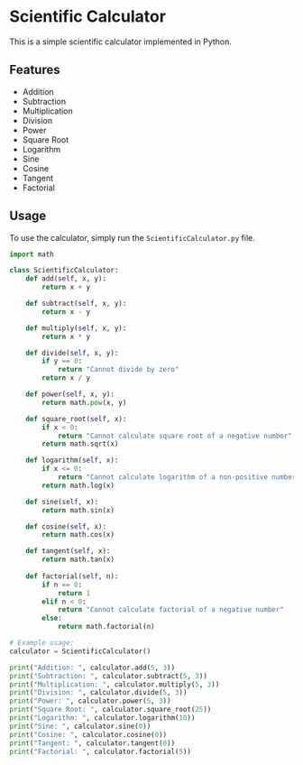 # Scientific Calculator

This is a simple scientific calculator implemented in Python.

## Features

*   Addition
*   Subtraction
*   Multiplication
*   Division
*   Power
*   Square Root
*   Logarithm
*   Sine
*   Cosine
*   Tangent
*   Factorial

## Usage

To use the calculator, simply run the `ScientificCalculator.py` file.

```python
import math

class ScientificCalculator:
    def add(self, x, y):
        return x + y

    def subtract(self, x, y):
        return x - y

    def multiply(self, x, y):
        return x * y

    def divide(self, x, y):
        if y == 0:
            return "Cannot divide by zero"
        return x / y

    def power(self, x, y):
        return math.pow(x, y)

    def square_root(self, x):
        if x < 0:
            return "Cannot calculate square root of a negative number"
        return math.sqrt(x)

    def logarithm(self, x):
        if x <= 0:
            return "Cannot calculate logarithm of a non-positive number"
        return math.log(x)

    def sine(self, x):
        return math.sin(x)

    def cosine(self, x):
        return math.cos(x)

    def tangent(self, x):
        return math.tan(x)
    
    def factorial(self, n):
        if n == 0:
            return 1
        elif n < 0:
            return "Cannot calculate factorial of a negative number"
        else:
            return math.factorial(n)

# Example usage:
calculator = ScientificCalculator()

print("Addition: ", calculator.add(5, 3))
print("Subtraction: ", calculator.subtract(5, 3))
print("Multiplication: ", calculator.multiply(5, 3))
print("Division: ", calculator.divide(5, 3))
print("Power: ", calculator.power(5, 3))
print("Square Root: ", calculator.square_root(25))
print("Logarithm: ", calculator.logarithm(10))
print("Sine: ", calculator.sine(0))
print("Cosine: ", calculator.cosine(0))
print("Tangent: ", calculator.tangent(0))
print("Factorial: ", calculator.factorial(5))

